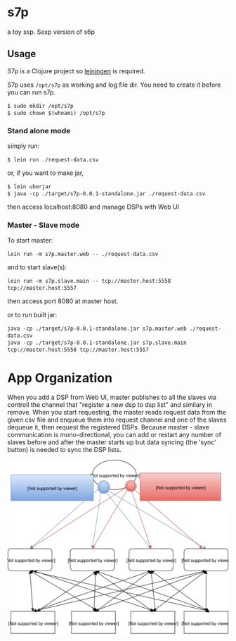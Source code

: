 # s7p

a toy ssp. Sexp version of s6p

## Usage
S7p is a Clojure project so [leiningen](http://leiningen.org/) is required.

S7p uses `/opt/s7p` as working and log file dir. You need to create it before you can run s7p.

```
$ sudo mkdir /opt/s7p
$ sudo chown $(whoami) /opt/s7p
```

### Stand alone mode
simply run:

```
$ lein run ./request-data.csv
```

or, if you want to make jar,

```
$ lein uberjar
$ java -cp ./target/s7p-0.0.1-standalone.jar ./request-data.csv
```

then access localhost:8080 and manage DSPs with Web UI

### Master - Slave mode
To start master:


```
lein run -m s7p.master.web -- ./request-data.csv
```

and to start slave(s):

```
lein run -m s7p.slave.main -- tcp://master.host:5558 tcp://master.host:5557
```

then access port 8080 at master host.

or to run built jar:

```
java -cp ./target/s7p-0.0.1-standalone.jar s7p.master.web ./request-data.csv
java -cp ./target/s7p-0.0.1-standalone.jar s7p.slave.main tcp://master.host:5558 tcp://master.host:5557
```

# App Organization
When you add a DSP from Web UI, master publishes to all the slaves via controll the
channel that "register a new dsp to dsp list" and similary in remove. When you start
requesting, the master reads request data from the given csv file and enqueue them
into request channel and one of the slaves dequeue it, then request the registered DSPs.
Because master - slave communication is mono-directional, you can add or restart any
number of slaves before and after the master starts up but data syncing (the 'sync' button)
is needed to sync the DSP lists.

![app organization](images/s7p.svg)

